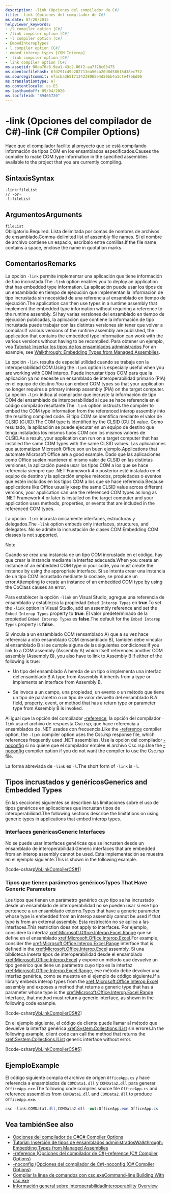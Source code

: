 ```yaml
---
description: -link (Opciones del compilador de C#)
title: -link (Opciones del compilador de C#)
ms.date: 07/20/2015
helpviewer_keywords:
- /l compiler option [C#]
- /link compiler option [C#]
- -l compiler option [C#]
- EmbedInteropTypes
- l compiler option [C#]
- embed interop types [COM Interop]
- -link compiler option [C#]
- link compiler option [C#]
ms.assetid: 00da70c6-9ea1-43c2-86f2-aa7f26c03475
ms.openlocfilehash: 6fd291c49c282713ea56ca20d8d58616d38ec752
ms.sourcegitcommit: e7acba36517134238065e4d50bb4a1cfe47ebd06
ms.translationtype: HT
ms.contentlocale: es-ES
ms.lasthandoff: 09/04/2020
ms.locfileid: "89465720"
---
```

# <a name="-link-c-compiler-options"></a><span data-ttu-id="2f8f5-103">-link (Opciones del compilador de C#)</span><span class="sxs-lookup"><span data-stu-id="2f8f5-103">-link (C# Compiler Options)</span></span>
<span data-ttu-id="2f8f5-104">Hace que el compilador facilite al proyecto que se está compilando información de tipos COM en los ensamblados especificados.</span><span class="sxs-lookup"><span data-stu-id="2f8f5-104">Causes the compiler to make COM type information in the specified assemblies available to the project that you are currently compiling.</span></span>

## <a name="syntax"></a><span data-ttu-id="2f8f5-105">Sintaxis</span><span class="sxs-lookup"><span data-stu-id="2f8f5-105">Syntax</span></span>

```console
-link:fileList
// -or-
-l:fileList
```

## <a name="arguments"></a><span data-ttu-id="2f8f5-106">Argumentos</span><span class="sxs-lookup"><span data-stu-id="2f8f5-106">Arguments</span></span>
 `fileList`  
 <span data-ttu-id="2f8f5-107">Obligatorio.</span><span class="sxs-lookup"><span data-stu-id="2f8f5-107">Required.</span></span> <span data-ttu-id="2f8f5-108">Lista delimitada por comas de nombres de archivos de ensamblado.</span><span class="sxs-lookup"><span data-stu-id="2f8f5-108">Comma-delimited list of assembly file names.</span></span> <span data-ttu-id="2f8f5-109">Si el nombre de archivo contiene un espacio, escríbalo entre comillas.</span><span class="sxs-lookup"><span data-stu-id="2f8f5-109">If the file name contains a space, enclose the name in quotation marks.</span></span>

## <a name="remarks"></a><span data-ttu-id="2f8f5-110">Comentarios</span><span class="sxs-lookup"><span data-stu-id="2f8f5-110">Remarks</span></span>
 <span data-ttu-id="2f8f5-111">La opción `-link` permite implementar una aplicación que tiene información de tipo incrustada.</span><span class="sxs-lookup"><span data-stu-id="2f8f5-111">The `-link` option enables you to deploy an application that has embedded type information.</span></span> <span data-ttu-id="2f8f5-112">La aplicación puede usar los tipos de un ensamblado en tiempo de ejecución que implementan la información de tipo incrustada sin necesidad de una referencia al ensamblado en tiempo de ejecución.</span><span class="sxs-lookup"><span data-stu-id="2f8f5-112">The application can then use types in a runtime assembly that implement the embedded type information without requiring a reference to the runtime assembly.</span></span> <span data-ttu-id="2f8f5-113">Si hay varias versiones del ensamblado en tiempo de ejecución publicadas, la aplicación que contiene la información de tipo incrustada puede trabajar con las distintas versiones sin tener que volver a compilar.</span><span class="sxs-lookup"><span data-stu-id="2f8f5-113">If various versions of the runtime assembly are published, the application that contains the embedded type information can work with the various versions without having to be recompiled.</span></span> <span data-ttu-id="2f8f5-114">Para obtener un ejemplo, vea [Tutorial: Insertar los tipos de los ensamblados administrados](../../../standard/assembly/embed-types-visual-studio.md).</span><span class="sxs-lookup"><span data-stu-id="2f8f5-114">For an example, see [Walkthrough: Embedding Types from Managed Assemblies](../../../standard/assembly/embed-types-visual-studio.md).</span></span>

 <span data-ttu-id="2f8f5-115">La opción `-link` resulta de especial utilidad cuando se trabaja con la interoperabilidad COM.</span><span class="sxs-lookup"><span data-stu-id="2f8f5-115">Using the `-link` option is especially useful when you are working with COM interop.</span></span> <span data-ttu-id="2f8f5-116">Puede incrustar tipos COM para que la aplicación ya no necesite un ensamblado de interoperabilidad primario (PIA) en el equipo de destino.</span><span class="sxs-lookup"><span data-stu-id="2f8f5-116">You can embed COM types so that your application no longer requires a primary interop assembly (PIA) on the target computer.</span></span> <span data-ttu-id="2f8f5-117">La opción `-link` indica al compilador que incruste la información de tipo COM del ensamblado de interoperabilidad al que se hace referencia en el código compilado resultante.</span><span class="sxs-lookup"><span data-stu-id="2f8f5-117">The `-link` option instructs the compiler to embed the COM type information from the referenced interop assembly into the resulting compiled code.</span></span> <span data-ttu-id="2f8f5-118">El tipo COM se identifica mediante el valor de CLSID (GUID).</span><span class="sxs-lookup"><span data-stu-id="2f8f5-118">The COM type is identified by the CLSID (GUID) value.</span></span> <span data-ttu-id="2f8f5-119">Como resultado, la aplicación se puede ejecutar en un equipo de destino que tenga instalados los mismos tipos COM con los mismos valores de CLSID.</span><span class="sxs-lookup"><span data-stu-id="2f8f5-119">As a result, your application can run on a target computer that has installed the same COM types with the same CLSID values.</span></span> <span data-ttu-id="2f8f5-120">Las aplicaciones que automatizan Microsoft Office son un buen ejemplo.</span><span class="sxs-lookup"><span data-stu-id="2f8f5-120">Applications that automate Microsoft Office are a good example.</span></span> <span data-ttu-id="2f8f5-121">Dado que las aplicaciones como Office suelen mantener el mismo valor de CLSID en las distintas versiones, la aplicación puede usar los tipos COM a los que se hace referencia siempre que .NET Framework 4 o posterior esté instalado en el equipo de destino y la aplicación emplee métodos, propiedades o eventos que estén incluidos en los tipos COM a los que se hace referencia.</span><span class="sxs-lookup"><span data-stu-id="2f8f5-121">Because applications like Office usually keep the same CLSID value across different versions, your application can use the referenced COM types as long as .NET Framework 4 or later is installed on the target computer and your application uses methods, properties, or events that are included in the referenced COM types.</span></span>

 <span data-ttu-id="2f8f5-122">La opción `-link` incrusta únicamente interfaces, estructuras y delegados.</span><span class="sxs-lookup"><span data-stu-id="2f8f5-122">The `-link` option embeds only interfaces, structures, and delegates.</span></span> <span data-ttu-id="2f8f5-123">No se admite la incrustación de clases COM.</span><span class="sxs-lookup"><span data-stu-id="2f8f5-123">Embedding COM classes is not supported.</span></span>

> [!NOTE]
> <span data-ttu-id="2f8f5-124">Cuando se crea una instancia de un tipo COM incrustado en el código, hay que crear la instancia mediante la interfaz adecuada.</span><span class="sxs-lookup"><span data-stu-id="2f8f5-124">When you create an instance of an embedded COM type in your code, you must create the instance by using the appropriate interface.</span></span> <span data-ttu-id="2f8f5-125">Si se intenta crear una instancia de un tipo COM incrustado mediante la coclase, se produce un error.</span><span class="sxs-lookup"><span data-stu-id="2f8f5-125">Attempting to create an instance of an embedded COM type by using the CoClass causes an error.</span></span>

 <span data-ttu-id="2f8f5-126">Para establecer la opción `-link` en Visual Studio, agregue una referencia de ensamblado y establezca la propiedad `Embed Interop Types` en **true**.</span><span class="sxs-lookup"><span data-stu-id="2f8f5-126">To set the `-link` option in Visual Studio, add an assembly reference and set the `Embed Interop Types` property to **true**.</span></span> <span data-ttu-id="2f8f5-127">El valor predeterminado de la propiedad `Embed Interop Types` es **false**.</span><span class="sxs-lookup"><span data-stu-id="2f8f5-127">The default for the `Embed Interop Types` property is **false**.</span></span>

 <span data-ttu-id="2f8f5-128">Si vincula a un ensamblado COM (ensamblado A) que a su vez hace referencia a otro ensamblado COM (ensamblado B), también debe vincular al ensamblado B si se cumple alguna de las siguientes condiciones:</span><span class="sxs-lookup"><span data-stu-id="2f8f5-128">If you link to a COM assembly (Assembly A) which itself references another COM assembly (Assembly B), you also have to link to Assembly B if either of the following is true:</span></span>

- <span data-ttu-id="2f8f5-129">Un tipo del ensamblado A hereda de un tipo o implementa una interfaz del ensamblado B.</span><span class="sxs-lookup"><span data-stu-id="2f8f5-129">A type from Assembly A inherits from a type or implements an interface from Assembly B.</span></span>

- <span data-ttu-id="2f8f5-130">Se invoca a un campo, una propiedad, un evento o un método que tiene un tipo de parámetro o un tipo de valor devuelto del ensamblado B.</span><span class="sxs-lookup"><span data-stu-id="2f8f5-130">A field, property, event, or method that has a return type or parameter type from Assembly B is invoked.</span></span>

 <span data-ttu-id="2f8f5-131">Al igual que la opción del compilador [-reference](./reference-compiler-option.md), la opción del compilador `-link` usa el archivo de respuesta Csc.rsp, que hace referencia a ensamblados de .NET usados con frecuencia.</span><span class="sxs-lookup"><span data-stu-id="2f8f5-131">Like the [-reference](./reference-compiler-option.md) compiler option, the `-link` compiler option uses the Csc.rsp response file, which references frequently used .NET assemblies.</span></span> <span data-ttu-id="2f8f5-132">Use la opción del compilador [-noconfig](./noconfig-compiler-option.md) si no quiere que el compilador emplee el archivo Csc.rsp.</span><span class="sxs-lookup"><span data-stu-id="2f8f5-132">Use the [-noconfig](./noconfig-compiler-option.md) compiler option if you do not want the compiler to use the Csc.rsp file.</span></span>

 <span data-ttu-id="2f8f5-133">La forma abreviada de `-link` es `-l`.</span><span class="sxs-lookup"><span data-stu-id="2f8f5-133">The short form of `-link` is `-l`.</span></span>

## <a name="generics-and-embedded-types"></a><span data-ttu-id="2f8f5-134">Tipos incrustados y genéricos</span><span class="sxs-lookup"><span data-stu-id="2f8f5-134">Generics and Embedded Types</span></span>
 <span data-ttu-id="2f8f5-135">En las secciones siguientes se describen las limitaciones sobre el uso de tipos genéricos en aplicaciones que incrustan tipos de interoperabilidad.</span><span class="sxs-lookup"><span data-stu-id="2f8f5-135">The following sections describe the limitations on using generic types in applications that embed interop types.</span></span>

### <a name="generic-interfaces"></a><span data-ttu-id="2f8f5-136">Interfaces genéricas</span><span class="sxs-lookup"><span data-stu-id="2f8f5-136">Generic Interfaces</span></span>
 <span data-ttu-id="2f8f5-137">No se puede usar interfaces genéricas que se incrusten desde un ensamblado de interoperabilidad.</span><span class="sxs-lookup"><span data-stu-id="2f8f5-137">Generic interfaces that are embedded from an interop assembly cannot be used.</span></span> <span data-ttu-id="2f8f5-138">Esta implementación se muestra en el ejemplo siguiente.</span><span class="sxs-lookup"><span data-stu-id="2f8f5-138">This is shown in the following example.</span></span>

 [!code-csharp[VbLinkCompilerCS#1](~/samples/snippets/csharp/VS_Snippets_VBCSharp/vblinkcompilercs/cs/program.cs#1)]

### <a name="types-that-have-generic-parameters"></a><span data-ttu-id="2f8f5-139">Tipos que tienen parámetros genéricos</span><span class="sxs-lookup"><span data-stu-id="2f8f5-139">Types That Have Generic Parameters</span></span>
 <span data-ttu-id="2f8f5-140">Los tipos que tienen un parámetro genérico cuyo tipo se ha incrustado desde un ensamblado de interoperabilidad no se pueden usar si ese tipo pertenece a un ensamblado externo.</span><span class="sxs-lookup"><span data-stu-id="2f8f5-140">Types that have a generic parameter whose type is embedded from an interop assembly cannot be used if that type is from an external assembly.</span></span> <span data-ttu-id="2f8f5-141">Esta restricción no se aplica a las interfaces.</span><span class="sxs-lookup"><span data-stu-id="2f8f5-141">This restriction does not apply to interfaces.</span></span> <span data-ttu-id="2f8f5-142">Por ejemplo, considere la interfaz <xref:Microsoft.Office.Interop.Excel.Range> que se define en el ensamblado <xref:Microsoft.Office.Interop.Excel>.</span><span class="sxs-lookup"><span data-stu-id="2f8f5-142">For example, consider the <xref:Microsoft.Office.Interop.Excel.Range> interface that is defined in the <xref:Microsoft.Office.Interop.Excel> assembly.</span></span> <span data-ttu-id="2f8f5-143">Si una biblioteca inserta tipos de interoperabilidad desde el ensamblado <xref:Microsoft.Office.Interop.Excel> y expone un método que devuelve un tipo genérico que tiene un parámetro cuyo tipo es la interfaz <xref:Microsoft.Office.Interop.Excel.Range>, ese método debe devolver una interfaz genérica, como se muestra en el ejemplo de código siguiente.</span><span class="sxs-lookup"><span data-stu-id="2f8f5-143">If a library embeds interop types from the <xref:Microsoft.Office.Interop.Excel> assembly and exposes a method that returns a generic type that has a parameter whose type is the <xref:Microsoft.Office.Interop.Excel.Range> interface, that method must return a generic interface, as shown in the following code example.</span></span>

[!code-csharp[VbLinkCompilerCS#2](~/samples/snippets/csharp/VS_Snippets_VBCSharp/vblinkcompilercs/cs/utility.cs)]

 <span data-ttu-id="2f8f5-144">En el ejemplo siguiente, el código de cliente puede llamar al método que devuelve la interfaz genérica <xref:System.Collections.IList> sin errores.</span><span class="sxs-lookup"><span data-stu-id="2f8f5-144">In the following example, client code can call the method that returns the <xref:System.Collections.IList> generic interface without error.</span></span>

 [!code-csharp[VbLinkCompilerCS#5](~/samples/snippets/csharp/VS_Snippets_VBCSharp/vblinkcompilercs/cs/program.cs#5)]

## <a name="example"></a><span data-ttu-id="2f8f5-145">Ejemplo</span><span class="sxs-lookup"><span data-stu-id="2f8f5-145">Example</span></span>
 <span data-ttu-id="2f8f5-146">El código siguiente compila el archivo de origen `OfficeApp.cs` y hace referencia a ensamblados de `COMData1.dll` y `COMData2.dll` para generar `OfficeApp.exe`.</span><span class="sxs-lookup"><span data-stu-id="2f8f5-146">The following code compiles source file `OfficeApp.cs` and reference assemblies from `COMData1.dll` and `COMData2.dll` to produce `OfficeApp.exe`.</span></span>

```csharp
csc -link:COMData1.dll,COMData2.dll -out:OfficeApp.exe OfficeApp.cs
```

## <a name="see-also"></a><span data-ttu-id="2f8f5-147">Vea también</span><span class="sxs-lookup"><span data-stu-id="2f8f5-147">See also</span></span>

- [<span data-ttu-id="2f8f5-148">Opciones del compilador de C#</span><span class="sxs-lookup"><span data-stu-id="2f8f5-148">C# Compiler Options</span></span>](./index.md)
- [<span data-ttu-id="2f8f5-149">Tutorial: Inserción de tipos de ensamblados administrados</span><span class="sxs-lookup"><span data-stu-id="2f8f5-149">Walkthrough: Embedding Types from Managed Assemblies</span></span>](../../../standard/assembly/embed-types-visual-studio.md)
- [<span data-ttu-id="2f8f5-150">-reference (Opciones del compilador de C#)</span><span class="sxs-lookup"><span data-stu-id="2f8f5-150">-reference (C# Compiler Options)</span></span>](./reference-compiler-option.md)
- [<span data-ttu-id="2f8f5-151">-noconfig (Opciones del compilador de C#)</span><span class="sxs-lookup"><span data-stu-id="2f8f5-151">-noconfig (C# Compiler Options)</span></span>](./noconfig-compiler-option.md)
- [<span data-ttu-id="2f8f5-152">Compilar la línea de comandos con csc.exe</span><span class="sxs-lookup"><span data-stu-id="2f8f5-152">Command-line Building With csc.exe</span></span>](./command-line-building-with-csc-exe.md)
- [<span data-ttu-id="2f8f5-153">Información general sobre interoperabilidad</span><span class="sxs-lookup"><span data-stu-id="2f8f5-153">Interoperability Overview</span></span>](../../programming-guide/interop/interoperability-overview.md)
